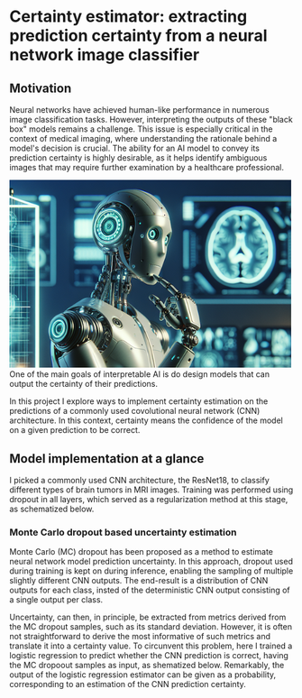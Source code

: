 # Certainty estimator: extracting prediction certainty from a neural network image classifier

## Motivation
Neural networks have achieved human-like performance in numerous image classification tasks. However, interpreting the outputs of these "black box" models remains a challenge. This issue is especially critical in the context of medical imaging, where understanding the rationale behind a model's decision is crucial. The ability for an AI model to convey its prediction certainty is highly desirable, as it helps identify ambiguous images that may require further examination by a healthcare professional.

<img src="Uncertainty_DALLE3.png" alt="Show uncertainty" width="500" />
One of the main goals of interpretable AI is do design models that can output the certainty of their predictions.

In this project I explore ways to implement certainty estimation on the predictions of a commonly used covolutional neural network (CNN) architecture. In this context, certainty means the confidence of the model on a given prediction to be correct.

## Model implementation at a glance

I picked a commonly used CNN architecture, the ResNet18, to classify different types of brain tumors in MRI images. Training was performed using dropout in all layers, which served as a regularization method at this stage, as schematized below. 


### Monte Carlo dropout based uncertainty estimation
Monte Carlo (MC) dropout has been proposed as a method to estimate neural network model prediction uncertainty. In this approach, dropout used during training is kept on during inference, enabling the sampling of multiple slightly different CNN outputs. The end-result is a distribution of CNN outputs for each class, insted of the deterministic CNN output consisting of a single output per class. 

Uncertainty, can then, in principle, be extracted from metrics derived from the MC dropout samples, such as its standard deviation. However, it is often not straightforward to derive the most informative of such metrics and translate it into a certainty value. To circunvent this problem, here I trained a logistic regression to predict whether the CNN prediction is correct, having the MC dropoout samples as input, as shematized below. Remarkably, the output of the logistic regression estimator can be given as a probability, corresponding to an estimation of the CNN prediction certainty.